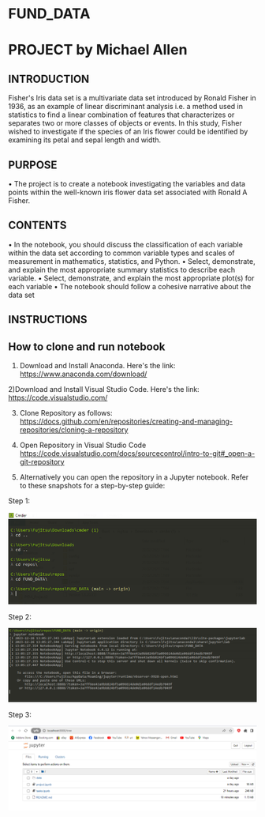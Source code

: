 # FUND_DATA

# PROJECT by Michael Allen
## INTRODUCTION
Fisher's Iris data set is a multivariate data set introduced by Ronald Fisher in 1936, as an example of linear discriminant analysis i.e. a method used in statistics to find a linear combination of features that characterizes or separates two or more classes of objects or events. In this study, Fisher wished to investigate if the species of an Iris flower could be identified by examining its petal and sepal length and width.

## PURPOSE
 • The project is to create a notebook investigating the variables and
data points within the well-known iris flower data set associated
with Ronald A Fisher.

## CONTENTS
• In the notebook, you should discuss the classification of each
variable within the data set according to common variable types
and scales of measurement in mathematics, statistics, and Python.
• Select, demonstrate, and explain the most appropriate summary
statistics to describe each variable.
• Select, demonstrate, and explain the most appropriate plot(s) for
each variable
• The notebook should follow a cohesive narrative about the data
set

## INSTRUCTIONS

## How to clone and run notebook
1. Download and Install Anaconda. Here's the link:
https://www.anaconda.com/download/

2)Download and Install Visual Studio Code. Here's the link:
https://code.visualstudio.com/

3) Clone Repository as follows:
https://docs.github.com/en/repositories/creating-and-managing-repositories/cloning-a-repository

4) Open Repository in Visual Studio Code
https://code.visualstudio.com/docs/sourcecontrol/intro-to-git#_open-a-git-repository

5) Alternatively you can open the repository in a Jupyter notebook.
Refer to these snapshots for a step-by-step guide:

Step 1:

![Step_1](./img/Step_1.PNG)

Step 2:

![Step_2](./img/Step_2.PNG)

Step 3:

![Step_3](./img/Step_3.PNG)